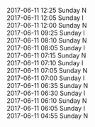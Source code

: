 2017-06-11 12:25 Sunday  N  
2017-06-11 12:05 Sunday  I  
2017-06-11 12:00 Sunday  N  
2017-06-11 09:25 Sunday  I  
2017-06-11 08:10 Sunday  N  
2017-06-11 08:05 Sunday  I  
2017-06-11 07:15 Sunday  N  
2017-06-11 07:10 Sunday  I  
2017-06-11 07:05 Sunday  N  
2017-06-11 07:00 Sunday  I  
2017-06-11 06:35 Sunday  N  
2017-06-11 06:30 Sunday  I  
2017-06-11 06:10 Sunday  N  
2017-06-11 06:05 Sunday  I  
2017-06-11 04:55 Sunday  N  

